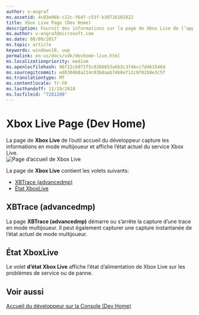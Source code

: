 ```yaml
---
author: v-angraf
ms.assetid: 4c03e06b-c12c-f64f-c53f-b38716101822
title: Xbox Live Page (Dev Home)
description: Fournit des informations sur la page de Xbox Live de l’application accueil du développeur pour Xbox One.
ms.author: v-angraf@microsoft.com
ms.date: 08/09/2017
ms.topic: article
keywords: windows10, uwp
permalink: en-us/docs/xdk/devhome-live.html
ms.localizationpriority: medium
ms.openlocfilehash: 96f22cb971f5c8266653a6b3c3f4bcc7dd61546d
ms.sourcegitcommit: ed0304b8a214c03b8aab74b8ef12c9f82b8e3c5f
ms.translationtype: MT
ms.contentlocale: fr-FR
ms.lasthandoff: 11/19/2018
ms.locfileid: "7281208"
---
```

# <a name="xbox-live-page-dev-home"></a>Xbox Live Page (Dev Home)
   
  
La page de **Xbox Live** de l’outil accueil du développeur capture les informations en mode multijoueur et affiche l’état actuel du service Xbox Live.   
 ![Page d’accueil de Xbox Live](images/devhome_live.png)   
  
La page de **Xbox Live** contient les volets suivants:   
 
   *  [XBTrace (advancedmp)](#ID4EPB)  
   *  [État XboxLive](#ID4E3B)  

 
<a id="ID4EPB"></a>

   

## <a name="xbtrace-advancedmp"></a>XBTrace (advancedmp)  
   
  
La page **XBTrace (advancedmp)** démarre ou s’arrête la capture d’une trace en mode multijoueur. Il peut également capturer une capture instantanée de l’état actuel de mode multijoueur.   
  
<a id="ID4E3B"></a>

   

## <a name="xbox-live-status"></a>État XboxLive  
   
  
Le volet **d’état Xbox Live** affiche l’état d’alimentation de Xbox Live sur les problèmes de service ou de panne.   
  
<a id="ID4EPC"></a>

   

## <a name="see-also"></a>Voir aussi  
 [Accueil du développeur sur la Console (Dev Home)](dev-home.md)

  